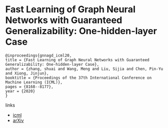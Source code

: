 # Fast Learning of Graph Neural Networks with Guaranteed Generalizability: One-hidden-layer Case

```
@inproceedings{gnnagd_icml20,
title = {Fast Learning of Graph Neural Networks with Guaranteed Generalizability: One-hidden-layer Case},
author = {zhang, shuai and Wang, Meng and Liu, Sijia and Chen, Pin-Yu and Xiong, Jinjun},
booktitle = {Proceedings of the 37th International Conference on Machine Learning (ICML)},
pages = {8168--8177},
year = {2020}
}
```

links
- [icml](https://proceedings.icml.cc/book/4001.pdf)
- [arXiv](https://arxiv.org/abs/2006.14117)
